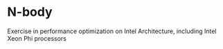 # N-body
Exercise in performance optimization on Intel Architecture, including Intel Xeon Phi processors
